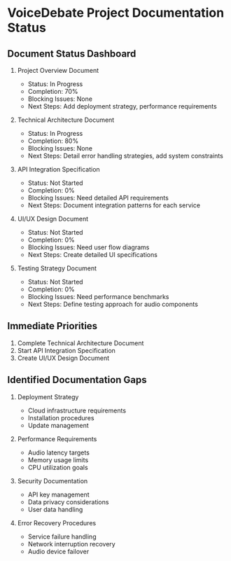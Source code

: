 # VoiceDebate Project Documentation Status

## Document Status Dashboard

1. Project Overview Document
   - Status: In Progress
   - Completion: 70%
   - Blocking Issues: None
   - Next Steps: Add deployment strategy, performance requirements

2. Technical Architecture Document
   - Status: In Progress
   - Completion: 80%
   - Blocking Issues: None
   - Next Steps: Detail error handling strategies, add system constraints

3. API Integration Specification
   - Status: Not Started
   - Completion: 0%
   - Blocking Issues: Need detailed API requirements
   - Next Steps: Document integration patterns for each service

4. UI/UX Design Document
   - Status: Not Started
   - Completion: 0%
   - Blocking Issues: Need user flow diagrams
   - Next Steps: Create detailed UI specifications

5. Testing Strategy Document
   - Status: Not Started
   - Completion: 0%
   - Blocking Issues: Need performance benchmarks
   - Next Steps: Define testing approach for audio components

## Immediate Priorities

1. Complete Technical Architecture Document
2. Start API Integration Specification
3. Create UI/UX Design Document

## Identified Documentation Gaps

1. Deployment Strategy
   - Cloud infrastructure requirements
   - Installation procedures
   - Update management

2. Performance Requirements
   - Audio latency targets
   - Memory usage limits
   - CPU utilization goals

3. Security Documentation
   - API key management
   - Data privacy considerations
   - User data handling

4. Error Recovery Procedures
   - Service failure handling
   - Network interruption recovery
   - Audio device failover
